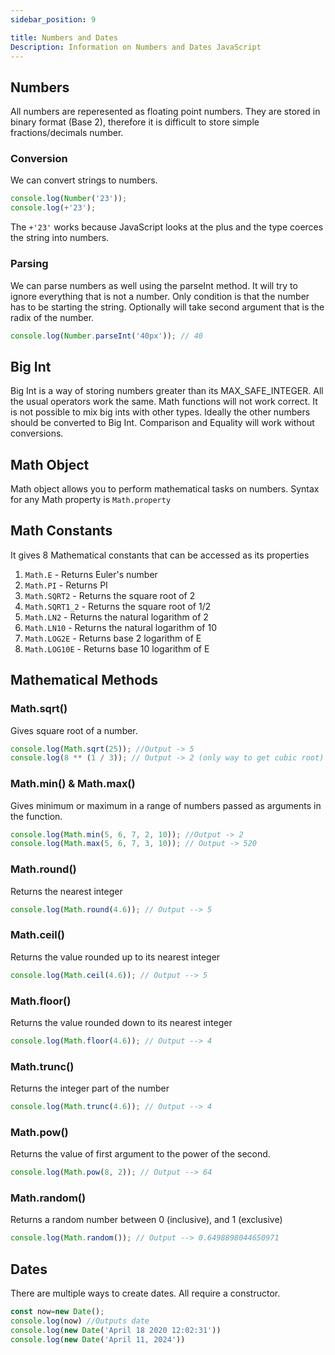```yaml
---
sidebar_position: 9

title: Numbers and Dates
Description: Information on Numbers and Dates JavaScript
---
```


## Numbers

All numbers are reperesented as floating point numbers. They are stored in binary format (Base 2), therefore it is difficult to store simple fractions/decimals number.

### Conversion

We can convert strings to numbers.

```js
console.log(Number('23'));
console.log(+'23');
```

The `+'23'` works because JavaScript looks at the plus and the type coerces the string into numbers.

### Parsing

We can parse numbers as well using the parseInt method. It will try to ignore everything that is not a number. Only condition is that the number has to be starting the string. Optionally will take second argument that is the radix of the number.

```js
console.log(Number.parseInt('40px')); // 40
```
## Big Int
Big Int is a way of storing numbers greater than its MAX_SAFE_INTEGER.
All the usual operators work the same. Math functions will not work correct.
It is not possible to mix big ints with other types. Ideally the other numbers should be converted to Big Int.
Comparison and Equality will work without conversions. 

## Math Object

Math object allows you to perform mathematical tasks on numbers.
Syntax for any Math property is `Math.property`

## Math Constants

It gives 8 Mathematical constants that can be accessed as its properties

1. `Math.E` - Returns Euler's number
2. `Math.PI` - Returns PI
3. `Math.SQRT2` - Returns the square root of 2
4. `Math.SQRT1_2` - Returns the square root of 1/2
5. `Math.LN2` - Returns the natural logarithm of 2
6. `Math.LN10` - Returns the natural logarithm of 10
7. `Math.LOG2E` - Returns base 2 logarithm of E
8. `Math.LOG10E` - Returns base 10 logarithm of E

## Mathematical Methods

### Math.sqrt()

Gives square root of a number.

```js
console.log(Math.sqrt(25)); //Output -> 5
console.log(8 ** (1 / 3)); // Output -> 2 (only way to get cubic root)
```

### Math.min() & Math.max()

Gives minimum or maximum in a range of numbers passed as arguments in the function.

```js
console.log(Math.min(5, 6, 7, 2, 10)); //Output -> 2
console.log(Math.max(5, 6, 7, 3, 10)); // Output -> 520
```

### Math.round()

Returns the nearest integer

```js
console.log(Math.round(4.6)); // Output --> 5
```

### Math.ceil()

Returns the value rounded up to its nearest integer

```js
console.log(Math.ceil(4.6)); // Output --> 5
```

### Math.floor()

Returns the value rounded down to its nearest integer

```js
console.log(Math.floor(4.6)); // Output --> 4
```

### Math.trunc()

Returns the integer part of the number

```js
console.log(Math.trunc(4.6)); // Output --> 4
```

### Math.pow()

Returns the value of first argument to the power of the second.

```js
console.log(Math.pow(8, 2)); // Output --> 64
```

### Math.random()

Returns a random number between 0 (inclusive), and 1 (exclusive)

```js
console.log(Math.random()); // Output --> 0.6498898044650971
```
## Dates
There are multiple ways to create dates. All require a constructor. 

```js 
const now=new Date();
console.log(now) //Outputs date 
console.log(new Date('April 18 2020 12:02:31'))
console.log(new Date('April 11, 2024'))
```
